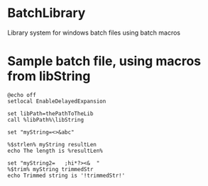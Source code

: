 # BatchLibrary
Library system for windows batch files using batch macros

# Sample batch file, using macros from libString
```
@echo off
setlocal EnableDelayedExpansion

set libPath=thePathToTheLib
call %libPath%\libString

set "myString=<>&abc"

%$strlen% myString resultLen
echo The length is %resultLen%

set "myString2=   ;hi*?><&  "
%$trim% myString trimmedStr
echo Trimmed string is '!trimmedStr!'
```
